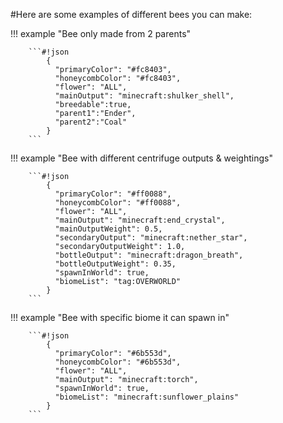 #Here are some examples of different bees you can make:


!!! example "Bee only made from 2 parents"

        ```#!json
            {
              "primaryColor": "#fc8403",
              "honeycombColor": "#fc8403",
              "flower": "ALL",
              "mainOutput": "minecraft:shulker_shell",
              "breedable":true,
              "parent1":"Ender",
              "parent2":"Coal"
            }
        ```
  
!!! example "Bee with different centrifuge outputs & weightings"

        ```#!json
            {
              "primaryColor": "#ff0088",
              "honeycombColor": "#ff0088",
              "flower": "ALL",
              "mainOutput": "minecraft:end_crystal",
              "mainOutputWeight": 0.5,
              "secondaryOutput": "minecraft:nether_star",
              "secondaryOutputWeight": 1.0,
              "bottleOutput": "minecraft:dragon_breath",
              "bottleOutputWeight": 0.35,
              "spawnInWorld": true,
              "biomeList": "tag:OVERWORLD"
            }
        ```
  
!!! example "Bee with specific biome it can spawn in"

        ```#!json
            {
              "primaryColor": "#6b553d",
              "honeycombColor": "#6b553d",
              "flower": "ALL",
              "mainOutput": "minecraft:torch",
              "spawnInWorld": true,
              "biomeList": "minecraft:sunflower_plains"
            }
        ```
